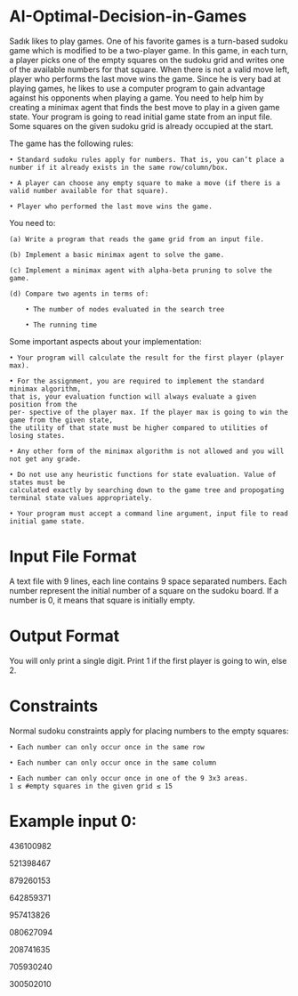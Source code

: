 # AI-Optimal-Decision-in-Games
Sadık likes to play games. One of his favorite games is a turn-based sudoku game which is modified to be a two-player game. In this game, in each turn, a player picks one of the empty squares on the sudoku grid and writes one of the available numbers for that square. When there is not a valid move left, player who performs the last move wins the game. Since he is very bad at playing games, he likes to use a computer program to gain advantage against his opponents when playing a game. You need to help him by creating a minimax agent that finds the best move to play in a given game state. Your program is going to read initial game state from an input file. Some squares on the given sudoku grid is already occupied at the start.


The game has the following rules:


    • Standard sudoku rules apply for numbers. That is, you can’t place a number if it already exists in the same row/column/box.

    • A player can choose any empty square to make a move (if there is a valid number available for that square).

    • Player who performed the last move wins the game.

You need to:

    (a) Write a program that reads the game grid from an input file. 

    (b) Implement a basic minimax agent to solve the game.

    (c) Implement a minimax agent with alpha-beta pruning to solve the game. 

    (d) Compare two agents in terms of:

        • The number of nodes evaluated in the search tree 

        • The running time

Some important aspects about your implementation:

    • Your program will calculate the result for the first player (player max).
    
    • For the assignment, you are required to implement the standard minimax algorithm, 
    that is, your evaluation function will always evaluate a given position from the 
    per- spective of the player max. If the player max is going to win the game from the given state, 
    the utility of that state must be higher compared to utilities of losing states.
    
    • Any other form of the minimax algorithm is not allowed and you will not get any grade.
    
    • Do not use any heuristic functions for state evaluation. Value of states must be 
    calculated exactly by searching down to the game tree and propogating terminal state values appropriately.
    
    • Your program must accept a command line argument, input file to read initial game state.
# Input File Format

A text file with 9 lines, each line contains 9 space separated numbers. Each number represent the initial number of a square on the sudoku board. If a number is 0, it means that square is initially empty.

# Output Format

You will only print a single digit. Print 1 if the first player is going to win, else 2.

# Constraints

Normal sudoku constraints apply for placing numbers to the empty squares:
    
    • Each number can only occur once in the same row

    • Each number can only occur once in the same column

    • Each number can only occur once in one of the 9 3x3 areas.
    1 ≤ #empty squares in the given grid ≤ 15


# Example input 0:
436100982

521398467 

879260153 

642859371

957413826 

080627094 

208741635 

705930240 

300502010
